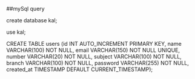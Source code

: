 ##mySql query

create database kal;

use kal;

CREATE TABLE users (id INT AUTO_INCREMENT PRIMARY KEY,
name VARCHAR(100) NOT NULL,
email VARCHAR(150) NOT NULL UNIQUE,
number VARCHAR(20) NOT NULL,
subject VARCHAR(100) NOT NULL,
branch VARCHAR(100) NOT NULL,
password VARCHAR(255) NOT NULL,
created_at TIMESTAMP DEFAULT CURRENT_TIMESTAMP);
